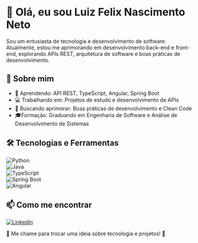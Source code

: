 # 👋 Olá, eu sou Luiz Felix Nascimento Neto

Sou um entusiasta de tecnologia e desenvolvimento de software. Atualmente, estou me aprimorando em desenvolvimento back-end e front-end, explorando APIs REST, arquitetura de software e boas práticas de desenvolvimento.  

## 🚀 Sobre mim  

- 🎯 Aprendendo: API REST, TypeScript, Angular, Spring Boot  
- 💻 Trabalhando em: Projetos de estudo e desenvolvimento de APIs  
- 🌱 Buscando aprimorar: Boas práticas de desenvolvimento e Clean Code  
- 🎓Formação: Graduando em Engenharia de Software e Análise de Desenvolvimento de Sistemas

## 🛠 Tecnologias e Ferramentas  

![Python](https://img.shields.io/badge/Python-3776AB?style=for-the-badge&logo=python&logoColor=white)  
![Java](https://img.shields.io/badge/Java-007396?style=for-the-badge&logo=java&logoColor=white)  
![TypeScript](https://img.shields.io/badge/TypeScript-3178C6?style=for-the-badge&logo=typescript&logoColor=white)  
![Spring Boot](https://img.shields.io/badge/Spring%20Boot-6DB33F?style=for-the-badge&logo=spring-boot&logoColor=white)  
![Angular](https://img.shields.io/badge/Angular-DD0031?style=for-the-badge&logo=angular&logoColor=white)  

## 📫 Como me encontrar  

[![LinkedIn]([https://img.shields.io/badge/LinkedIn-0077B5?style=for-the-badge&logo=linkedin&logoColor=white)](https://www.linkedin.com/in/seu-linkedi](https://www.linkedin.com/in/felix-tech/)n)  

💬 Me chame para trocar uma ideia sobre tecnologia e projetos! 🚀  
